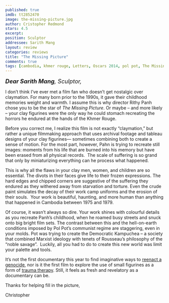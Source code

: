 ```yaml
---
published: true
imdb: tt2852470
image: the-missing-picture.jpg
author: Cristopher Redmond
stars: 4.5
excerpt: 
position: Sculptor
addressee: Sarith Mang
layout: review
categories: reviews
title: "The Missing Picture"
comments: true
tags: [cambodia, khmer rouge, Letters, Oscars 2014, pol pot, The Missing Picture]
---
```

<p><em style="font-size:130%;"><strong>Dear Sarith Mang</strong>, Sculptor,</em></p>
<p>I don&rsquo;t think I&rsquo;ve ever met a film fan who doesn&rsquo;t get nostalgic over claymation. For many born prior to the 1990s, it gave their childhood memories weight and warmth. I assume this is why director Rithy Panh chose you to be the star of <em>The Missing Picture</em>. Or maybe &ndash; and more likely &ndash; your clay figurines were the only way he could stomach recreating the horrors he endured at the hands of the Khmer Rouge.</p>
<p>Before you correct me, I realize this film is not exactly &ldquo;claymation,&rdquo; but rather a unique filmmaking approach that uses archival footage and tableau designs of your clay figurines&mdash; sometimes combining both to create a sense of motion. For the most part, however, Pahn is trying to recreate still images: moments from his life that are burned into his memory but have been erased from all physical records.&nbsp; The scale of suffering is so grand that only by miniaturizing everything can he process what happened.&nbsp;&nbsp;</p>
<p>This is why all the flaws in your clay men, women, and children are so essential. The divots in their faces give life to their frozen expressions. The hard edges and chipped corners are suggestive of the suffering they endured as they withered away from starvation and torture. Even the crude paint simulates the decay of their work camp uniforms and the erosion of their souls.&nbsp; Your work is beautiful, haunting, and more human than anything that happened in Cambodia between 1975 and 1979.</p>
<p>Of course, it wasn&rsquo;t always so dire. Your work shines with colourful details as you recreate Panh&rsquo;s childhood, when he roamed busy streets and snuck onto big bright film sets. The contrast between this and the hell-on-earth conditions imposed by Pol Pot&rsquo;s communist regime are staggering, even in your molds. Pot was trying to create the Democratic Kampuchea &ndash; a society that combined Marxist ideology with tenets of Rousseau&rsquo;s philosophy of the &ldquo;noble savage&rdquo;.&nbsp; Luckily, all you had to do to create this new world was limit your palette and tools.</p>
<p>It&rsquo;s not the first documentary this year to find imaginative ways to <a href="/letters/2013/9/13/the-act-of-killing.html">reenact a genocide</a>, nor is it the first film to explore the use of small figurines as a form of <a href="http://www.imdb.com/title/tt1391092/?ref_=nv_sr_1">trauma therapy</a>. Still, it feels as fresh and revelatory as a documentary can be.</p>
<p>Thanks for helping fill in the picture,</p>
<p>Christopher</p>
